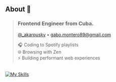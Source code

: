 ## About 👋
> ### Frontend Engineer from Cuba.  
> [@_akarpusky](https://x.com/_akarpusky) • [gabo.montero89@gmail.com](mailto:gabo.montero89@gmail.com)
> 
> 🎧 Coding to Spotify playlists  
> 🌐 Browsing with Zen  
> ⚡ Building performant web experiences
## 
[![My Skills](https://skillicons.dev/icons?i=js,ts,react,html,css,vim,nodejs,swift,docker,git,bash,yarn)](https://skillicons.dev)
